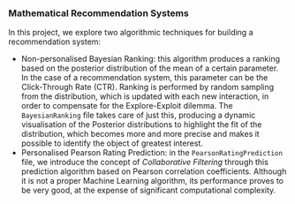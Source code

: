 ### Mathematical Recommendation Systems
In this project, we explore two algorithmic techniques for building a recommendation system:
- Non-personalised Bayesian Ranking: this algorithm produces a ranking based on the posterior distribution of the mean of a certain parameter. In the case of a recommendation system, this parameter can be the Click-Through Rate (CTR).
  Ranking is performed by random sampling from the distribution, which is updated with each new interaction, in order to compensate for the Explore-Exploit dilemma.
  The `BayesianRanking` file takes care of just this, producing a dynamic visualisation of the Posterior distributions to highlight the fit of the distribution, which becomes more and more precise and makes it possible to identify the object of greatest interest.
- Personalised Pearson Rating Prediction: in the `PearsonRatingPrediction` file, we introduce the concept of *Collaborative Filtering* through this prediction algorithm based on Pearson correlation coefficients. Although it is not a proper Machine Learning algorithm, its performance proves to be very good,
  at the expense of significant computational complexity.
